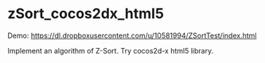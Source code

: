 zSort_cocos2dx_html5
====================
Demo: https://dl.dropboxusercontent.com/u/10581994/ZSortTest/index.html

Implement an algorithm of Z-Sort.
Try cocos2d-x html5 library.
